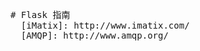 
<html><head><meta http-equiv="Content-Type" content="text/html; charset=UTF-8"></head><body><pre style="word-wrap: break-word; white-space: pre-wrap;">
# Flask 指南
  [iMatix]: http://www.imatix.com/
  [AMQP]: http://www.amqp.org/

</pre></body></html>